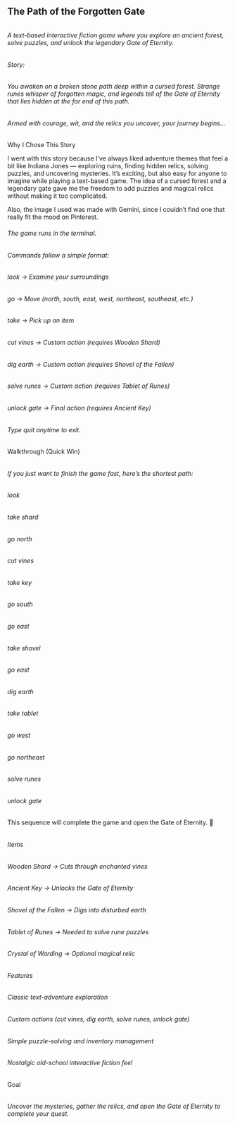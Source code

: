 ## The Path of the Forgotten Gate

###### 

###### A text-based interactive fiction game where you explore an ancient forest, solve puzzles, and unlock the legendary Gate of Eternity.

###### 

###### Story:

###### 

###### You awaken on a broken stone path deep within a cursed forest. Strange runes whisper of forgotten magic, and legends tell of the Gate of Eternity that lies hidden at the far end of this path.

###### Armed with courage, wit, and the relics you uncover, your journey begins...

###### 

###### 
Why I Chose This Story

I went with this story because I’ve always liked adventure themes that feel a bit like Indiana Jones — exploring ruins, finding hidden relics, solving puzzles, and uncovering mysteries. It’s exciting, but also easy for anyone to imagine while playing a text-based game. The idea of a cursed forest and a legendary gate gave me the freedom to add puzzles and magical relics without making it too complicated.

Also, the image I used was made with Gemini, since I couldn’t find one that really fit the mood on Pinterest.

###### The game runs in the terminal.

###### Commands follow a simple format:

###### 

###### look → Examine your surroundings

###### 

###### go <direction> → Move (north, south, east, west, northeast, southeast, etc.)

###### 

###### take <item> → Pick up an item

###### 

###### cut vines → Custom action (requires Wooden Shard)

###### 

###### dig earth → Custom action (requires Shovel of the Fallen)

###### 

###### solve runes → Custom action (requires Tablet of Runes)

###### 

###### unlock gate → Final action (requires Ancient Key)

###### 

###### Type quit anytime to exit.

###### 

Walkthrough (Quick Win)

###### 

###### If you just want to finish the game fast, here’s the shortest path:

###### 

###### look

###### take shard

###### go north

###### cut vines

###### take key

###### go south

###### go east

###### take shovel

###### go east

###### dig earth

###### take tablet

###### go west

###### go northeast

###### solve runes

###### unlock gate

###### 

This sequence will complete the game and open the Gate of Eternity. 🎉

###### 

###### Items

###### 

###### Wooden Shard → Cuts through enchanted vines

###### 

###### Ancient Key → Unlocks the Gate of Eternity

###### 

###### Shovel of the Fallen → Digs into disturbed earth

###### 

###### Tablet of Runes → Needed to solve rune puzzles

###### 

###### Crystal of Warding → Optional magical relic

###### 

###### Features

###### 

###### Classic text-adventure exploration

###### 

###### Custom actions (cut vines, dig earth, solve runes, unlock gate)

###### 

###### Simple puzzle-solving and inventory management

###### 

###### Nostalgic old-school interactive fiction feel

###### 

Goal

###### 

###### Uncover the mysteries, gather the relics, and open the Gate of Eternity to complete your quest.

